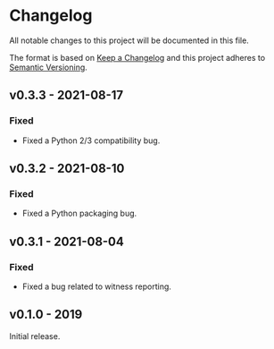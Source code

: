 # Changelog
All notable changes to this project will be documented in this file.

The format is based on [Keep a Changelog](http://keepachangelog.com/en/1.0.0/)
and this project adheres to [Semantic Versioning](http://semver.org/spec/v2.0.0.html).

## v0.3.3 - 2021-08-17
### Fixed
- Fixed a Python 2/3 compatibility bug.

## v0.3.2 - 2021-08-10
### Fixed
- Fixed a Python packaging bug.

## v0.3.1 - 2021-08-04
### Fixed
- Fixed a bug related to witness reporting.

## v0.1.0 - 2019
Initial release.
